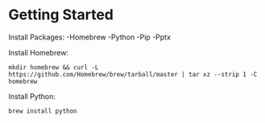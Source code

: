 # Getting Started
Install Packages:
-Homebrew
-Python
-Pip
-Pptx

Install Homebrew:
```
mkdir homebrew && curl -L https://github.com/Homebrew/brew/tarball/master | tar xz --strip 1 -C homebrew
```
Install Python:
```
brew install python
```
